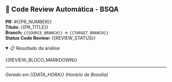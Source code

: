 ## 🤖 Code Review Automática - BSQA

**PR:** #{{PR_NUMBER}}  
**Título:** {{PR_TITLE}}  
**Branch:** `{{SOURCE_BRANCH}}` → `{{TARGET_BRANCH}}`  
**Status Code Review:** {{REVIEW_STATUS}}

<details open><summary>📋 Resultado da análise</summary>

{{REVIEW_BLOCO_MARKDOWN}}

</details>

---

*Gerado em {{DATA_HORA}} (Horário de Brasília)*
